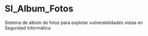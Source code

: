 # SI_Album_Fotos
Sistema de albúm de fotos para explotar vulnerabilidades vistas en Seguridad Informática
